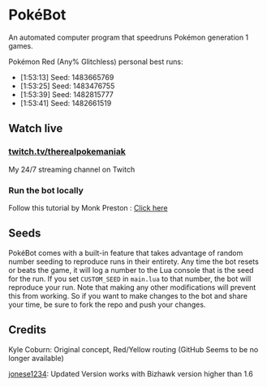 # PokéBot

An automated computer program that speedruns Pokémon generation 1 games.

Pokémon Red (Any% Glitchless) personal best runs:

* [1:53:13] Seed: 1483665769
* [1:53:25] Seed: 1483476755
* [1:53:39] Seed: 1482815777
* [1:53:41] Seed: 1482661519

## Watch live

### [twitch.tv/therealpokemaniak](https://www.twitch.tv/therealpokemaniak/)

My 24/7 streaming channel on Twitch 

### Run the bot locally

Follow this tutorial by Monk Preston : [Click here](http://imgur.com/a/cbHWb)

## Seeds

PokéBot comes with a built-in feature that takes advantage of random number seeding to reproduce runs in their entirety. Any time the bot resets or beats the game, it will log a number to the Lua console that is the seed for the run. If you set `CUSTOM_SEED` in `main.lua` to that number, the bot will reproduce your run.  Note that making any other modifications will prevent this from working. So if you want to make changes to the bot and share your time, be sure to fork the repo and push your changes.

## Credits


Kyle Coburn: Original concept, Red/Yellow routing (GitHub Seems to be no longer available)

[jonese1234](https://github.com/jonese1234/PokeBotBad): Updated Version works with Bizhawk version higher than 1.6

